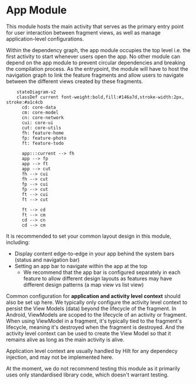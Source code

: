 # App Module

This module hosts the main activity that serves as the primary entry point for user interaction between fragment views, as well as manage application-level configurations.

Within the dependency graph, the app module occupies the top level i.e. the first activity to start whenever users open the app. No other module can depend on the app module to prevent circular dependencies and breaking the compilation process.
As the entrypoint, the module will have to host the navigation graph to link the feature fragments and allow users to navigate between the different views created by these fragments.

```mermaid
    stateDiagram-v2
    classDef current font-weight:bold,fill:#146a7d,stroke-width:2px, stroke:#a1c4cb
      cd: core-data
      cm: core-model
      cn: core-network
      cui: core-ui
      cut: core-utils
      fh: feature-home
      fp: feature-photo
      ft: feature-todo

      app:::current --> fh
      app --> fp
      app --> ft
      app --> cut
      fh --> cui
      fh --> cut
      fp --> cui
      fp --> cut
      ft --> cui
      ft --> cut

      ft --> cd
      ft --> cm
      cd --> cn
      cd --> cm
```

It is recommended to set your common layout design in this module, including:

- Display content edge-to-edge in your app behind the system bars (status and navigation bar)
- Setting an app bar to navigate within the app at the top
  - We recommend that the app bar is configured separately in each feature to allow different design layouts as features may have different design patterns (a map view vs list view)

Common configuration for **application and activity level context** should also be set up here.
We typically only configure the activity level context to persist the View Models (data) beyond the lifecycle of the fragment. In Android, ViewModels are scoped to the lifecycle of an activity or fragment. When using ViewModel in a fragment, it's typically tied to the fragment's lifecycle, meaning it's destroyed when the fragment is destroyed. And the activity level context can be used to create the View Model so that it remains alive as long as the main activity is alive.

Application level context are usually handled by Hilt for any dependecy injection, and may not be implemented here.

At the moment, we do not recommend testing this module as it primarily uses only standardised library code, which doesn't warrant testing.
